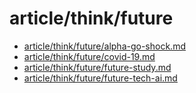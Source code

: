 # article/think/future

- [article/think/future/alpha-go-shock.md](alpha-go-shock.md)
- [article/think/future/covid-19.md](covid-19.md)
- [article/think/future/future-study.md](future-study.md)
- [article/think/future/future-tech-ai.md](future-tech-ai.md)
